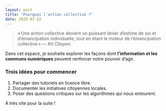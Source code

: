 ```yaml
---
layout: post
title: "Pourquoi l'action collective ?"
date: 2025-07-22
---
```


> « Une action collective devient un puissant levier d’estime de soi et d’émancipation individuelle,
tout en étant le moteur de l’émancipation collective » — *Kit Citoyen*.

Dans cet espace, je souhaite explorer les façons dont **l’information et les communs numériques**
peuvent renforcer notre pouvoir d’agir.

### Trois idées pour commencer
1. Partager des tutoriels en licence libre.
2. Documenter les initiatives citoyennes locales.
3. Poser des questions critiques sur les algorithmes qui nous entourent.

À très vite pour la suite !
